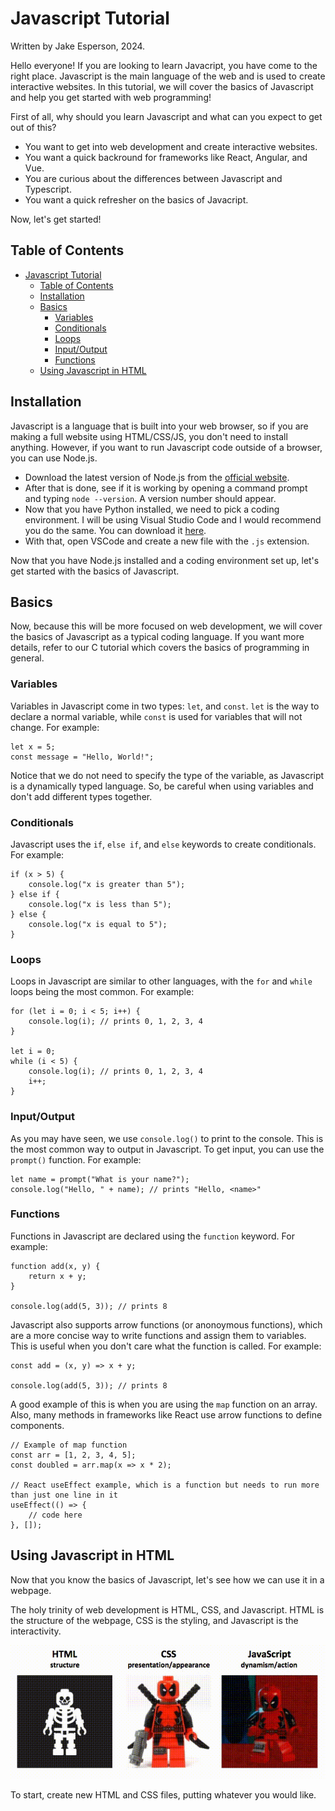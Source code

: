 # Javascript Tutorial

Written by Jake Esperson, 2024.

Hello everyone! If you are looking to learn Javacript, you have come to the right place. Javascript is the main language of the web and is used to create interactive websites. In this tutorial, we will cover the basics of Javascript and help you get started with web programming!

First of all, why should you learn Javascript and what can you expect to get out of this?
- You want to get into web development and create interactive websites.
- You want a quick backround for frameworks like React, Angular, and Vue.
- You are curious about the differences between Javascript and Typescript.
- You want a quick refresher on the basics of Javacript.

Now, let's get started!

## Table of Contents
- [Javascript Tutorial](#javascript-tutorial)
  - [Table of Contents](#table-of-contents)
  - [Installation](#installation)
  - [Basics](#basics)
    - [Variables](#variables)
    - [Conditionals](#conditionals)
    - [Loops](#loops)
    - [Input/Output](#inputoutput)
    - [Functions](#functions)
  - [Using Javascript in HTML](#using-javascript-in-html)

## Installation
Javascript is a language that is built into your web browser, so if you are making a full website using HTML/CSS/JS, you don't need to install anything. However, if you want to run Javascript code outside of a browser, you can use Node.js.

- Download the latest version of Node.js from the [official website](https://nodejs.org/en/download/).
- After that is done, see if it is working by opening a command prompt and typing `node --version`. A version number should appear.
- Now that you have Python installed, we need to pick a coding environment. I will be using Visual Studio Code and I would recommend you do the same. You can download it [here](https://code.visualstudio.com/).
- With that, open VSCode and create a new file with the `.js` extension.

Now that you have Node.js installed and a coding environment set up, let's get started with the basics of Javascript.

## Basics
Now, because this will be more focused on web development, we will cover the basics of Javascript as a typical coding language. If you want more details, refer to our C tutorial which covers the basics of programming in general.

### Variables
Variables in Javascript come in two types: `let`, and `const`. `let` is the way to declare a normal variable, while `const` is used for variables that will not change. For example:
```
let x = 5;
const message = "Hello, World!";
```

Notice that we do not need to specify the type of the variable, as Javascript is a dynamically typed language. So, be careful when using variables and don't add different types together.

### Conditionals
Javascript uses the `if`, `else if`, and `else` keywords to create conditionals. For example:
```
if (x > 5) {
    console.log("x is greater than 5");
} else if {
    console.log("x is less than 5");
} else {
    console.log("x is equal to 5");
}
```

### Loops
Loops in Javascript are similar to other languages, with the `for` and `while` loops being the most common. For example:
```
for (let i = 0; i < 5; i++) {
    console.log(i); // prints 0, 1, 2, 3, 4
}

let i = 0;
while (i < 5) {
    console.log(i); // prints 0, 1, 2, 3, 4
    i++;
}
```

### Input/Output
As you may have seen, we use `console.log()` to print to the console. This is the most common way to output in Javascript. To get input, you can use the `prompt()` function. For example:
```
let name = prompt("What is your name?");
console.log("Hello, " + name); // prints "Hello, <name>"
```

### Functions
Functions in Javascript are declared using the `function` keyword. For example:
```
function add(x, y) {
    return x + y;
}

console.log(add(5, 3)); // prints 8
```

Javascript also supports arrow functions (or anonoymous functions), which are a more concise way to write functions and assign them to variables. This is useful when you don't care what the function is called. For example:
```
const add = (x, y) => x + y;

console.log(add(5, 3)); // prints 8
```

A good example of this is when you are using the `map` function on an array. Also, many methods in frameworks like React use arrow functions to define components.
```
// Example of map function
const arr = [1, 2, 3, 4, 5];
const doubled = arr.map(x => x * 2);

// React useEffect example, which is a function but needs to run more than just one line in it
useEffect(() => {
    // code here
}, []);
```


## Using Javascript in HTML
Now that you know the basics of Javascript, let's see how we can use it in a webpage. 

The holy trinity of web development is HTML, CSS, and Javascript. HTML is the structure of the webpage, CSS is the styling, and Javascript is the interactivity.

![HTML, CSS, JS](../images/Blog-JavaScript-ve-SEO-Bot-Deneyiminizi-UXiniz-Kadar-Iyi-Hale.gif)

To start, create new HTML and CSS files, putting whatever you would like. 

